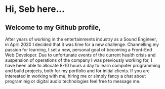 # Hi, Seb here...

## Welcome to my Github profile,
After years of working in the entertainments industry as a Sound Engineer, in April 2020 I decided that it was time for a new challenge. Channelling my passion for learning, I set a new, personal goal of becoming a Front-End Web Developer. Due to unfortunate events of the current health crisis and suspension of operations of the company I was previously working for, I have been able to allocate 8-10 hours a day to learn computer programming and build projects, both for my portfolio and for initial clients. 
If you are interested in working with me, hiring me or simply fancy a chat about programinig or digital audio technologies feel free to message me.

